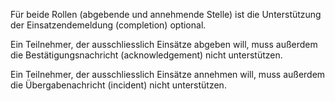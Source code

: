 Für beide Rollen (abgebende und annehmende Stelle) ist die Unterstützung der Einsatzendemeldung (completion) optional.

Ein Teilnehmer, der ausschliesslich Einsätze abgeben will, muss außerdem die Bestätigungsnachricht (acknowledgement) nicht unterstützen.

Ein Teilnehmer, der ausschliesslich Einsätze annehmen will, muss außerdem die Übergabenachricht (incident) nicht unterstützen.

